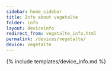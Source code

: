 ```yaml
---
sidebar: home_sidebar
title: Info about vegetalte
folder: info
layout: deviceinfo
redirect_from: vegetalte_info.html
permalink: /devices/vegetalte/
device: vegetalte
---
```

{% include templates/device_info.md %}
